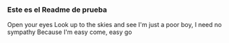 ### Este es el Readme de prueba
Open your eyes
Look up to the skies and see
I'm just a poor boy, I need no sympathy
Because I'm easy come, easy go